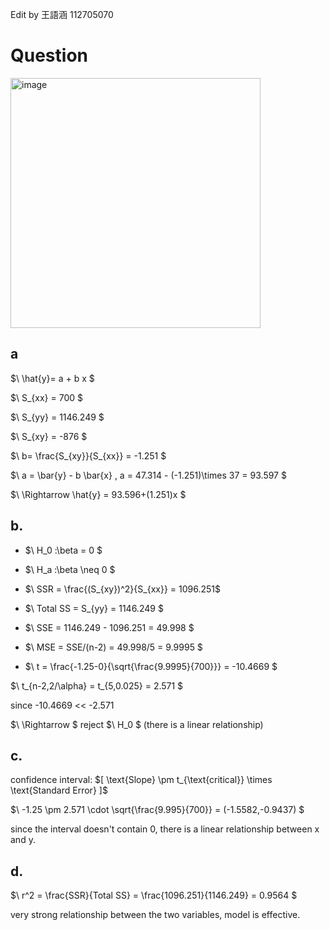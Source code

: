 Edit by 王語涵 112705070
# Question
<img width="400" alt="image" src="https://github.com/user-attachments/assets/02234a6e-adbe-4fd9-9a22-ef8ad33ee229" />


## a
$\ \hat{y}= a + b x \$


$\ S_{xx} = 700 \$
  
$\ S_{yy} = 1146.249 \$
  
$\ S_{xy} = -876 \$
  
$\ b= \frac{S_{xy}}{S_{xx}} = -1.251 \$ 

$\ a = \bar{y} - b \bar{x}  , a = 47.314 - (-1.251)\times 37 = 93.597 \$

$\ \Rightarrow \hat{y} = 93.596+(1.251)x \$
## b. 
-  $\ H_0 :\beta = 0 \$
-  $\ H_a :\beta \neq 0 \$

-  $\ SSR = \frac{(S_{xy})^2}{S_{xx}} = 1096.251\$
  
- $\ Total SS = S_{yy} = 1146.249 \$

- $\ SSE = 1146.249 - 1096.251 = 49.998 \$
- $\ MSE = SSE/(n-2) = 49.998/5 = 9.9995 \$
-  $\ t = \frac{-1.25-0}{\sqrt{\frac{9.9995}{700}}} = -10.4669 \$

  $\ t_{n-2,2/\alpha} = t_{5,0.025} = 2.571 \$

  since -10.4669 << -2.571
  
  $\ \Rightarrow \$
  reject 
  $\ H_0 \$ 
  (there is a linear relationship)

## c. 
confidence interval:
$\[ \text{Slope} \pm t_{\text{critical}} \times \text{Standard Error} ]\$

$\ -1.25 \pm 2.571 \cdot \sqrt{\frac{9.995}{700}} = (-1.5582,-0.9437) \$ 

since the interval doesn't contain 0, there is a linear relationship between x and y.

## d. 
$\ r^2 = \frac{SSR}{Total SS} = \frac{1096.251}{1146.249} = 0.9564 \$

very strong relationship between the two variables, model is effective.
